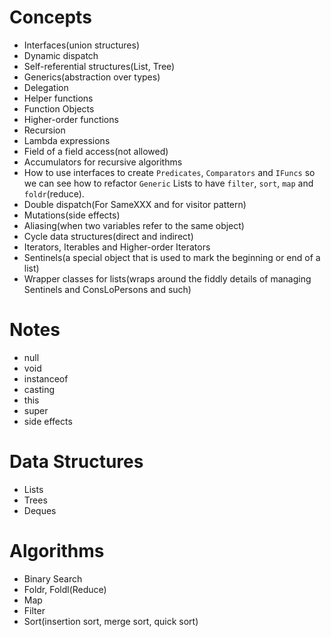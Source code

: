 # Concepts

- Interfaces(union structures)
- Dynamic dispatch
- Self-referential structures(List, Tree)
- Generics(abstraction over types)
- Delegation
- Helper functions
- Function Objects
- Higher-order functions
- Recursion
- Lambda expressions
- Field of a field access(not allowed)
- Accumulators for recursive algorithms
- How to use interfaces to create `Predicates`, `Comparators` and `IFuncs` so we can see how to refactor `Generic` Lists to have `filter`, `sort`, `map` and `foldr`(reduce).
- Double dispatch(For SameXXX and for visitor pattern)
- Mutations(side effects)
- Aliasing(when two variables refer to the same object)
- Cycle data structures(direct and indirect)
- Iterators, Iterables and Higher-order Iterators
- Sentinels(a special object that is used to mark the beginning or end of a list)
- Wrapper classes for lists(wraps around the fiddly details of managing Sentinels and ConsLoPersons and such)


# Notes
- null
- void
- instanceof
- casting
- this
- super
- side effects

# Data Structures

- Lists
- Trees
- Deques

# Algorithms
- Binary Search
- Foldr, Foldl(Reduce)
- Map
- Filter
- Sort(insertion sort, merge sort, quick sort)
